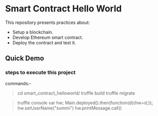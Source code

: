 # Smart Contract Hello World

This repository presents practices about:

- Setup a blockchain.
- Develop Ethereum smart contract.
- Deploy the contract and test it.

## Quick Demo


### steps to execute this project
commands:-
>cd smart_contract_helloworld/
>truffle build
>truffle migrate

>truffle console
>var hw;
>Main.deployed().then(function(d){hw=d;});
> hw.setUserName("summi")
>hw.printMessage.call()
